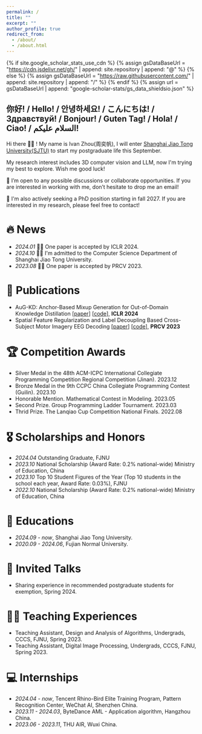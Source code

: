 ```yaml
---
permalink: /
title: ""
excerpt: ""
author_profile: true
redirect_from: 
  - /about/
  - /about.html
---
```


{% if site.google_scholar_stats_use_cdn %}
{% assign gsDataBaseUrl = "https://cdn.jsdelivr.net/gh/" | append: site.repository | append: "@" %}
{% else %}
{% assign gsDataBaseUrl = "https://raw.githubusercontent.com/" | append: site.repository | append: "/" %}
{% endif %}
{% assign url = gsDataBaseUrl | append: "google-scholar-stats/gs_data_shieldsio.json" %}

<span class='anchor' id='about-me'></span>


## 你好! / Hello! / 안녕하세요! / こんにちは! / Здравствуй! / Bonjour! / Guten Tag! / Hola! / Ciao! / السلام عليكم!

Hi there 👋👋 !
My name is Ivan Zhou(周奕帆), I will enter [Shanghai Jiao Tong University(SJTU)](https://en.sjtu.edu.cn/) to start my postgraduate life this September. 

My research interest includes 3D computer vision and LLM, now I'm trying my best to explore. Wish me good luck!

🌟 I’m open to any possible discussions or collaborate opportunities. If you are interested in working with me, don’t hesitate to drop me an email!

🌟 I'm also actively seeking a PhD position starting in fall 2027. If you are interested in my research, please feel free to contact!


# 🔥 News
- *2024.01* 🎉🎉 One paper is accepted by ICLR 2024.
- *2024.10* 🎉🎉 I'm admitted to the Computer Science Department of Shanghai Jiao Tong University.
- *2023.08* 🎉🎉 One paper is accepted by PRCV 2023.

# 📝 Publications 
- AuG-KD: Anchor-Based Mixup Generation for Out-of-Domain Knowledge Distillation [[paper](https://openreview.net/forum?id=fcqWJ8JgMR)] 
 [[code](https://github.com/IshiKura-a/AuG-KD)], **ICLR 2024**
- Spatial Feature Regularization and Label Decoupling Based Cross-Subject Motor Imagery EEG Decoding [[paper](https://link.springer.com/chapter/10.1007/978-981-99-8558-6_34)] [[code](https://github.com/Geniusyingmanji/SFRLD)], **PRCV 2023**
  


#  🏆 Competition Awards
-  Silver Medal in the 48th ACM-ICPC International Collegiate Programming Competition Regional Competition (Jinan). 2023.12
-  Bronze Medal in the 9th CCPC China Collegiate Programming Contest (Guilin). 2023.10
-  Honorable Mention. Mathematical Contest in Modeling. 2023.05
-  Second Prize. Group Programming Ladder Tournament. 2023.03
-  Thrid Prize. The Lanqiao Cup Competition National Finals. 2022.08

# 🎖 Scholarships and Honors
- *2024.04* Outstanding Graduate, FJNU
- *2023.10* National Scholarship (Award Rate: 0.2% national-wide) Ministry of Education, China
- *2023.10* Top 10 Student Figures of the Year (Top 10 students in the school each year, Award Rate: 0.03%), FJNU
- *2022.10* National Scholarship (Award Rate: 0.2% national-wide) Ministry of Education, China

# 📖 Educations
- *2024.09 - now*, Shanghai Jiao Tong University. 
- *2020.09 - 2024.06*, Fujian Normal University.

# 💬 Invited Talks
- Sharing experience in recommended postgraduate students for exemption, Spring 2024.

# 👨‍🏫 Teaching Experiences
- Teaching Assistant, Design and Analysis of Algorithms, Undergrads, CCCS, FJNU, Spring 2023.
- Teaching Assistant, Digital Image Processing, Undergrads, CCCS, FJNU, Spring 2023.

# 💻 Internships
- *2024.04 - now*, Tencent Rhino-Bird Elite Training Program, Pattern Recognition Center, WeChat AI, Shenzhen China. 
- *2023.11 - 2024.03*, ByteDance AML - Application algorithm, Hangzhou China.
- *2023.06 - 2023.11*, THU AIR, Wuxi China.

